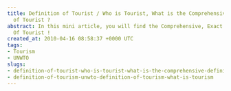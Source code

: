 ```yaml
---
title: Definition of Tourist / Who is Tourist, What is the Comprehensive Definition
  of Tourist ?
abstract: In this mini article, you will find the Comprehensive, Exact Definition
  Of Tourist !
created_at: 2010-04-16 08:58:37 +0000 UTC
tags:
- Tourism
- UNWTO
slugs:
- definition-of-tourist-who-is-tourist-what-is-the-comprehensive-definition-of-tourist
- definition-of-tourism-unwto-definition-of-tourism-what-is-tourism
---
```

